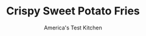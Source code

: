 ---
layout: ../../layouts/MarkdownPostLayout.astro
title: Crispy Sweet Potato Fries
author: America's Test Kitchen
pubDate: 2023-03-15
description: "Most sweet potatoes turn soggy seconds after emerging from the hot oil. To stay crisp, sweet potatoes need to be treated differently from regular potatoes."
image_url: https://res.cloudinary.com/hksqkdlah/image/upload/ar_1:1,c_fill,dpr_2.0,f_auto,fl_lossy.progressive.strip_profile,g_faces:auto,q_auto:low,w_344/6755_sfs-sweetpotatofries0003-279502
tags: ["Side Dishes","Potatoes"]
calories: 
protein: 
carbohydrates: 
fats: 
fiber: 
ingredients: ["1/2 teaspoon, chili powder","1/2 teaspoon, garlic powder","1/2 teaspoon, cayenne pepper","1 teaspoon, salt","2 quarts, peanut or vegetable oil","1 cup, cornstarch","3/4 cup, club soda, chilled","2 pounds, sweet potatoes, peeled and cut into 1/2- by 1/4-inch lengths"]
serves: 4
time: "50 minutes"
instructions: ["Adjust oven rack to middle position and heat oven to 200 degrees. Combine chili powder, garlic powder, cayenne, and salt in large bowl.","Heat oil in large Dutch oven over high heat to 375 degrees. While oil is heating, whisk cornstarch and club soda in medium bowl. Working in small batches, dip sweet potatoes in cornstarch mixture, allowing excess to drip back into bowl, and transfer to wire rack.","When oil is ready, fry half of sweet potatoes, stirring occasionally, until golden brown and crisp, about 6 to 8 minutes. Drain fries on paper towel-lined baking sheet and transfer to oven. Return oil to 375 degrees and repeat with remaining fries. Transfer crisp fries to bowl with spice mixture and toss to coat. Serve.","Make Ahead: In step 2, the coated sweet potatoes can be frozen on a wire rack set over a rimmed baking sheet until just set, about 15 minutes, then transferred to a zipper-lock bag and kept frozen for up to 1 month. When ready to serve, proceed with step 3 (the fries might take a minute or two more to become golden brown and crisp)."]
nutrition: undefined
notes: "To prevent the sweet potatoes from turning brown, do not cut them until ready to use. In step 2, place a layer of paper towels under the wire rack to collect any drippings; alternatively, place the wire rack over the sink. The sweet potatoes are fried in two batches to prevent overcrowding the pot, which can lead to a reduction in oil temperature and uneven cooking."
---